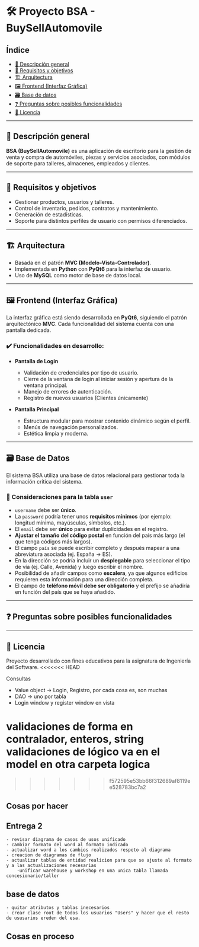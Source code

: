 # 🛠️ Proyecto BSA - BuySellAutomovile

## Índice

- [📌 Descripción general](#descripción-general)
- [🧠 Requisitos y objetivos](#requisitos-y-objetivos)
- [🏗️ Arquitectura](#arquitectura)
- [🖼️ Frontend (Interfaz Gráfica)](#frontend-interfaz-gráfica)
- [🗃️ Base de datos](#base-de-datos)
- [❓ Preguntas sobre posibles funcionalidades](#preguntas-sobre-posibles-funcionalidades)
- [🧾 Licencia](#licencia)

---

## 📌 Descripción general

**BSA (BuySellAutomovile)** es una aplicación de escritorio para la gestión de venta y compra de automóviles, piezas y servicios asociados, con módulos de soporte para talleres, almacenes, empleados y clientes.

---

## 🧠 Requisitos y objetivos

- Gestionar productos, usuarios y talleres.
- Control de inventario, pedidos, contratos y mantenimiento.
- Generación de estadísticas.
- Soporte para distintos perfiles de usuario con permisos diferenciados.

---

## 🏗️ Arquitectura

- Basada en el patrón **MVC (Modelo-Vista-Controlador)**.
- Implementada en **Python** con **PyQt6** para la interfaz de usuario.
- Uso de **MySQL** como motor de base de datos local.

---

## 🖼️ Frontend (Interfaz Gráfica)

La interfaz gráfica está siendo desarrollada en **PyQt6**, siguiendo el patrón arquitectónico **MVC**. Cada funcionalidad del sistema cuenta con una pantalla dedicada.

### ✔️ Funcionalidades en desarrollo:

- **Pantalla de Login**
  - Validación de credenciales por tipo de usuario.
  - Cierre de la ventana de login al iniciar sesión y apertura de la ventana principal.
  - Manejo de errores de autenticación.
  - Registro de nuevos usuarios (Clientes únicamente)

- **Pantalla Principal**
  - Estructura modular para mostrar contenido dinámico según el perfil.
  - Menús de navegación personalizados.
  - Estética limpia y moderna.

---

## 🗃️ Base de Datos

El sistema BSA utiliza una base de datos relacional para gestionar toda la información crítica del sistema.

### 🧾 Consideraciones para la tabla `user`

- `username` debe ser **único**.
- La `password` podría tener unos **requisitos mínimos** (por ejemplo: longitud mínima, mayúsculas, símbolos, etc.).
- El `email` debe ser **único** para evitar duplicidades en el registro.
- **Ajustar el tamaño del código postal** en función del país más largo (el que tenga códigos más largos).
- El campo `país` se puede escribir completo y después mapear a una abreviatura asociada (ej. España → ES).
- En la dirección se podría incluir un **desplegable** para seleccionar el tipo de vía (ej. Calle, Avenida) y luego escribir el nombre.
- Posibilidad de añadir campos como **escalera**, ya que algunos edificios requieren esta información para una dirección completa.
- El campo de **teléfono móvil debe ser obligatorio** y el prefijo se añadiría en función del país que se haya añadido.

---

## ❓ Preguntas sobre posibles funcionalidades

---

## 🧾 Licencia

Proyecto desarrollado con fines educativos para la asignatura de Ingeniería del Software.
<<<<<<< HEAD


Consultas
 - Value object -> Login, Registro, por cada cosa es, son muchas
 - DAO -> uno por tabla
- Login window y register window en vista

validaciones de forma en contralador, enteros, string
validaciones de lógico va en el model en otra carpeta logica
=======
>>>>>>> f572595e53bb66f312689af8119ee528783bc7a2

## Cosas por hacer 

  ## Entrega 2
    - revisar diagrama de casos de usos unificado
    - cambiar formato del word al formato indicado 
    - actualizar word a los cambios realizados respeto al diagrama
    - creacion de diagramas de flujo
    - actualizar tablas de entidad realicion para que se ajuste al formato y a las actualizaciones necesarias
        -unificar warehouse y workshop en una unica tabla llamada concesionario/taller
  
  ## base de datos
    - quitar atributos y tablas inecesarios
    - crear clase root de todos los usuarios "Users" y hacer que el resto de ususarios ereden del esa.


## Cosas en proceso